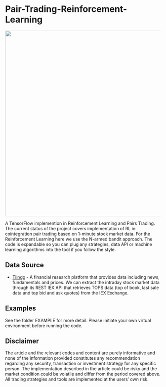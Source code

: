 # Pair-Trading-Reinforcement-Learning

<p align="center">
  <img width="600" src="Structure.PNG">
</p>
<p align="justify">

A TensorFlow implemention in Reinforcement Learning and Pairs Trading. The current status of the project covers implementation of RL in cointegration pair trading based on 1-minute stock market data. For the Reinforcement Learning here we use the N-armed bandit approach. The code is expandable so you can plug any strategies, data API or machine learning algorithms into the tool if you follow the style.

## Data Source
* [Tiingo](https://www.tiingo.com/) - A financial research platform that provides data including news, fundamentals and prices. We can extract the intraday stock market data through its REST IEX API that retrieves TOPS data (top of book, last sale data and top bid and ask quotes) from the IEX Exchange.

## Examples
See the folder EXAMPLE for more detail. Please initiate your own virtual environment before running the code.

## Disclaimer
The article and the relevant codes and content are purely informative and none of the information provided constitutes any recommendation regarding any security, transaction or investment strategy for any specific person. The implementation described in the article could be risky and the market condition could be volatile and differ from the period covered above. All trading strategies and tools are implemented at the users’ own risk.
